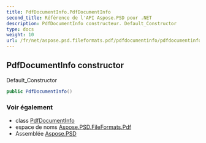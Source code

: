 ```yaml
---
title: PdfDocumentInfo.PdfDocumentInfo
second_title: Référence de l'API Aspose.PSD pour .NET
description: PdfDocumentInfo constructeur. Default_Constructor
type: docs
weight: 10
url: /fr/net/aspose.psd.fileformats.pdf/pdfdocumentinfo/pdfdocumentinfo/
---
```

## PdfDocumentInfo constructor

Default_Constructor

```csharp
public PdfDocumentInfo()
```

### Voir également

* class [PdfDocumentInfo](../)
* espace de noms [Aspose.PSD.FileFormats.Pdf](../../pdfdocumentinfo/)
* Assemblée [Aspose.PSD](../../../)


